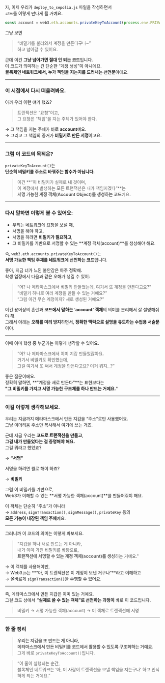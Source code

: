 자, 이제 우리가 `deploy_to_sepolia.js` 파일을 작성하면서  
코드를 이렇게 만나게 될 거예요.

```js
const account = web3.eth.accounts.privateKeyToAccount(process.env.PRIVATE_KEY);
```

그냥 보면

> “비밀키를 불러와서 계정을 만든다구나~”  
> 하고 넘어갈 수 있어요.

근데 이건 **그냥 넘어가면 절대 안 되는 코드**입니다.  
이 코드가 의미하는 건 단순한 “계정 생성”이 아니에요.  
**블록체인 네트워크에서, 누가 책임을 지는지를 드러내는 선언문**이에요.

---

### 이 시점에서 다시 떠올려봐요.

아까 우리 이런 얘기 했죠?

> 트랜잭션은 “요청”이고,  
> 그 요청은 “책임”을 지는 주체가 있어야 한다.

→ 그 책임을 지는 주체가 바로 **account**예요.  
→ 그리고 그 책임의 증거가 **비밀키로 만든 서명**이고요.

---

### 그럼 이 코드의 목적은?

`privateKeyToAccount()`는  
**단순히 비밀키를 주소로 바꿔주는 함수가 아닙니다.**

> 이건 **“이 비밀키가 실제로 내 것이며,  
> 이 계정에서 발생하는 모든 트랜잭션은 내가 책임지겠다”**는  
> **서명 가능한 계정 객체(Account Object)를 생성하는 코드**예요.

---

### 다시 말하면 이렇게 볼 수 있어요:

- 우리는 네트워크에 요청을 보낼 때,
- 서명을 해야 하고,
- 서명을 하려면 **비밀키가 필요하고**,
- 그 비밀키를 기반으로 서명할 수 있는 **계정 객체(account)**를 생성해야 해요.

즉, `web3.eth.accounts.privateKeyToAccount()`는  
**서명 가능한 책임 주체를 네트워크에 선언하는 코드**입니다.

좋아, 지금 너가 느낀 불안감은 아주 정확해.  
학생 입장에서 다음과 같은 오해가 생길 수 있어:

> “어? 나 메타마스크에서 비밀키 만들었는데, 여기서 또 계정을 만든다고요?”  
> “비밀키 하나로 여러 계정을 만들 수 있는 거예요?”  
> “그럼 이건 무슨 계정이지? 새로 생성된 거예요?”

이건 용어상의 혼란과 **코드에서 말하는 ‘account’ 객체**의 의미를 분리해서 잘 설명해줘야 해.  
그래서 아래는 **오해를 미리 방지**하면서, **정확한 맥락으로 설명을 유도하는 수업용 서술문**이야.

---

이때 아마 학생 중 누군가는 이렇게 생각할 수 있어요.

> “어? 나 메타마스크에서 이미 지갑 만들었잖아요.  
> 거기서 비밀키도 확인했는데,  
> 그걸 여기서 또 써서 계정을 만든다고요? 이거 뭐지…?”

좋은 질문이에요.  
정확히 말하면, **"계정을 새로 만든다"**는 표현보다는  
**"그 비밀키를 가지고 서명 가능한 구조체를 하나 만드는 거예요."**

---

### 이걸 이렇게 생각해보세요.

우리는 지금까지 메타마스크에서 만든 지갑을 “주소”로만 사용했어요.  
그냥 이더리움 주소만 복사해서 여기에 쓰는 거죠.

근데 지금 우리는 **코드로 트랜잭션을 만들고**,  
**그걸 내가 만들었다는 걸 증명해야 해요.**  
그걸 뭐라고 했었죠?

→ **“서명”**

서명을 하려면 뭘로 해야 하죠?

→ **비밀키**

그럼 이 비밀키를 기반으로,  
Web3가 이해할 수 있는 **서명 가능한 객체(account)**를 만들어줘야 해요.

이 객체는 단순히 “주소”가 아니라  
→ `address`, `signTransaction()`, `signMessage()`, `privateKey` 등의  
**모든 기능이 내장된 책임 주체**예요.

---

그러니까 이 코드의 의미는 이렇게 봐보세요.

> "지갑을 하나 새로 만드는 게 아니라,  
> 내가 이미 가진 비밀키를 바탕으로,  
> **트랜잭션에 서명할 수 있는 계정 객체(account)를 생성**하는 거예요."

→ 이 객체를 사용해야만,  
→ Web3.js는 **“아, 이 트랜잭션은 이 계정이 보낸 거구나”**라고 이해하고  
→ 올바르게 `signTransaction()`을 수행할 수 있어요.

---

즉, 메타마스크에서 만든 지갑은 이미 있는 거예요.  
그걸 코드 상에서 **“실제로 쓸 수 있는 객체”로 선언하는 과정이** 바로 이 코드입니다.

> 비밀키 → 서명 가능한 객체(account) → 이 객체로 트랜잭션에 서명

---

### 한 줄 정리

> **우리는 지갑을 또 만드는 게 아니라,  
> 메타마스크에서 만든 비밀키를 코드에서 활용할 수 있도록 구조화하는 거예요.**  
> 그게 바로 `privateKeyToAccount()`입니다.

> “이 줄이 실행되는 순간,  
> 블록체인 네트워크는 ‘아, 이 사람이 트랜잭션을 보낼 책임을 지는구나’ 하고 인식하게 되는 거예요.”
